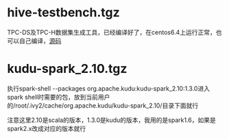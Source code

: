 # hive-testbench.tgz

TPC-DS及TPC-H数据集生成工具，已经编译好了，在centos6.4上运行正常，也可以自己编译，[源码](https://github.com/jimmy-src/hive-testbench)

# kudu-spark_2.10.tgz

执行spark-shell --packages org.apache.kudu:kudu-spark_2.10:1.3.0进入spark shell时需要的包，放到当前用户的/root/.ivy2/cache/org.apache.kudu/kudu-spark_2.10/目录下面就行

注意这里2.10是scala的版本，1.3.0是kudu的版本，我用的是spark1.6，如果是spark2.x改成对应的版本就行